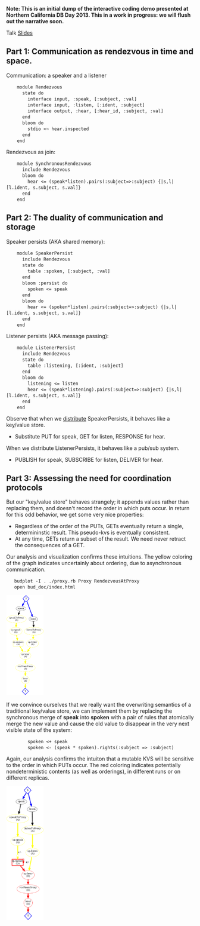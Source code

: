 <b>Note: This is an initial dump of the interactive coding demo presented at Northern California DB Day 2013.  This in a work in progress: we will flush out the narrative soon. </b>

Talk [Slides](slides.pptx)

## Part 1: Communication as rendezvous in time and space.

Communication: a speaker and a listener

        module Rendezvous
          state do
            interface input, :speak, [:subject, :val]
            interface input, :listen, [:ident, :subject]
            interface output, :hear, [:hear_id, :subject, :val]
          end
          bloom do
            stdio <~ hear.inspected
          end
        end

Rendezvous as join:

        module SynchronousRendezvous
          include Rendezvous
          bloom do
            hear <= (speak*listen).pairs(:subject=>:subject) {|s,l| [l.ident, s.subject, s.val]}
          end
        end

## Part 2: The duality of communication and storage

Speaker persists (AKA shared memory):

        module SpeakerPersist
          include Rendezvous
          state do
            table :spoken, [:subject, :val]
          end
          bloom :persist do
            spoken <= speak
          end
          bloom do
            hear <= (spoken*listen).pairs(:subject=>:subject) {|s,l| [l.ident, s.subject, s.val]}
          end
        end

Listener persists (AKA message passing):

        module ListenerPersist
          include Rendezvous
          state do
            table :listening, [:ident, :subject]
          end
          bloom do
            listening <= listen
            hear <= (speak*listening).pairs(:subject=>:subject) {|s,l| [l.ident, s.subject, s.val]}
          end
        end

Observe that when we [distribute](proxy.rb) SpeakerPersists, it behaves like a key/value store.  
 * Substitute PUT for speak, GET for listen, RESPONSE for hear.

When we distribute ListenerPersists, it behaves like a pub/sub system.
 * PUBLISH for speak, SUBSCRIBE for listen, DELIVER for hear.


## Part 3: Assessing the need for coordination protocols

But our "key/value store" behaves strangely; it appends values rather than replacing them, and doesn't record the order in which puts occur.  In return
for this odd behavior, we get some very nice properties:

 * Regardless of the order of the PUTs, GETs eventually return a single, determininstic result.  This pseudo-kvs is eventually consistent.
 * At any time, GETs return a subset of the result.  We need never retract the consequences of a GET.

Our analysis and visualization confirms these intuitions.  The yellow coloring of the graph indicates uncertainly about ordering, due to asynchronous
communication.

       budplot -I . ./proxy.rb Proxy RendezvousAtProxy
       open bud_doc/index.html

<img src=kvs.png width=20%>

If we convince ourselves that we really want the overwriting semantics of a traditional key/value store, we can implement them by replacing the synchronous
merge of __speak__ into __spoken__ with a pair of rules that atomically merge the new value and cause the old value to disappear in the very next visible state
of the system:

            spoken <+ speak
            spoken <- (speak * spoken).rights(:subject => :subject)

Again, our analysis confirms the intuiton that a mutable KVS will be sensitive to the order in which PUTs occur.  The red coloring indicates potentially
nondeterministic contents (as well as orderings), in different runs or on different replicas.

<img src=kvs2.png width=20%>

